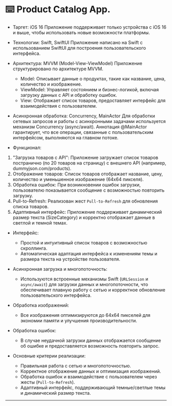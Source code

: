 ⌨️ Product Catalog App. 
=====

- Таргет: iOS 16
  Приложение поддерживает только устройства с iOS 16 и выше, чтобы использовать новые возможности платформы.

- Технологии: Swift, SwiftUI
Приложение написано на Swift с использованием SwiftUI для построения пользовательского интерфейса.

- Архитектура: MVVM (Model-View-ViewModel)
Приложение структурировано по архитектуре MVVM.

     - Model: Описывает данные о продуктах, такие как название, цена, количество и изображение.
     - ViewModel: Управляет состоянием и бизнес-логикой, включая загрузку данных с API и обработку ошибок.
     - View: Отображает список товаров, предоставляет интерфейс для взаимодействия с пользователем.
  
- Асинхронная обработка: Concurrency, MainActor
Для обработки сетевых запросов и работы с асинхронными задачами используется механизм Concurrency (async/await). Аннотация @MainActor гарантирует, что все операции, связанные с пользовательским интерфейсом, выполняются на главном потоке.

- Функционал:

1. "Загрузка товаров с API": Приложение загружает список товаров постранично (по 20 товаров на страницу) с внешнего API (например, dummyjson.com/products).
2. Отображение товаров: Список товаров отображает название, цену, количество и уменьшенное изображение (64x64 пикселя).
3. Обработка ошибок: При возникновении ошибок загрузки, пользователю показывается сообщение с возможностью повторить загрузку.
4. Pull-to-Refresh: Реализован жест `Pull-to-Refresh` для обновления списка товаров.
5. Адаптивный интерфейс: Приложение поддерживает динамический размер текста (SizeCategory) и корректно отображает данные в светлой и темной темах.
   
- Интерфейс:
     - Простой и интуитивный список товаров с возможностью скроллинга.
     - Автоматическая адаптация интерфейса к изменениям темы и размера текста на устройстве пользователя.
  
- Асинхронная загрузка и многопоточность:
     - Используются встроенные механизмы Swift (`URLSession` и `async/await`) для загрузки данных и многопоточности, что обеспечивает плавную работу с сетью и корректное обновление пользовательского интерфейса.
  
- Обработка изображений:
     - Все изображения оптимизируются до 64x64 пикселей для экономии памяти и улучшения производительности.
  
- Обработка ошибок:
     - В случае неудачной загрузки данных отображается сообщение об ошибке и предоставляется возможность повторить запрос.
  
- Основные критерии реализации:
     - Правильная работа с сетью и многопоточностью.
     - Корректное отображение данных и оптимизация изображений.
     - Обработка ошибок и взаимодействие с пользователем через жесты (`Pull-to-Refresh`).
     - Адаптивный интерфейс, поддерживающий темные/светлые темы и динамический размер текста.

-----
